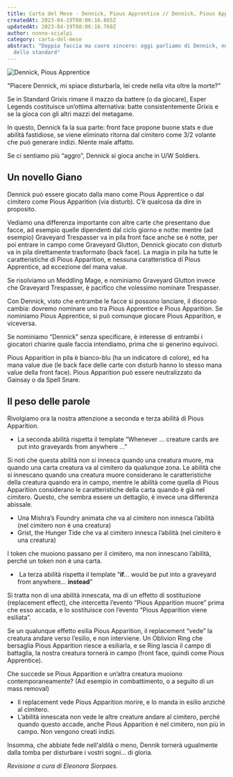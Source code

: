 ```yaml
---
title: Carta del Mese - Dennick, Pious Apprentice // Dennick, Pious Apparition
createdAt: 2023-04-19T08:06:16.665Z
updatedAt: 2023-04-19T08:06:16.760Z
author: nonno-scialpi
category: carta-del-mese
abstract: "Doppia faccia ma cuore sincero: oggi parliamo di Dennick, nuova star
  dello standard"
---
```

![Dennick, Pious Apprentice](/uploads/dennick-pious.png "Dennick, Pious Apprentice")

"Piacere Dennick, mi spiace disturbarla, lei crede nella vita oltre la morte?"

Se in Standard Grixis rimane il mazzo da battere (o da giocare), Esper Legends costituisce un’ottima alternativa: batte consistentemente Grixis e se la gioca con gli altri mazzi del metagame.

In questo, Dennick fa la sua parte: front face propone buone stats e due abilità fastidiose, se viene eliminato ritorna dal cimitero come 3/2 volante che può generare indizi. Niente male affatto.

Se ci sentiamo più “aggro”, Dennick si gioca anche in U/W Soldiers.

## Un novello Giano

Dennick può essere giocato dalla mano come Pious Apprentice o dal cimitero come Pious Apparition (via disturb). C’è qualcosa da dire in proposito.

Vediamo una differenza importante con altre carte che presentano due facce, ad esempio quelle dipendenti dal ciclo giorno e notte: mentre (ad esempio) <Card>Graveyard Trespasser</Card> va in pila front face anche se è notte, per poi entrare in campo come <Card>Graveyard Glutton</Card>, Dennick giocato con disturb va in pila direttamente trasformato (back face). La magia in pila ha tutte le caratteristiche di Pious Apparition, e nessuna caratteristica di Pious Apprentice, ad eccezione del mana value.

Se risolviamo un <Card>Meddling Mage</Card>, e nominiamo <Card>Graveyard Glutton</Card> invece che <Card>Graveyard Trespasser</Card>, è pacifico che volessimo nominare Trespasser. 

Con Dennick, visto che entrambe le facce si possono lanciare, il discorso cambia: dovremo nominare uno tra Pious Apprentice e Pious Apparition. Se nominiamo Pious Apprentice, si può comunque giocare Pious Apparition, e viceversa. 

Se nominiamo “Dennick” senza specificare, è interesse di entrambi i giocatori chiarire quale faccia intendiamo, prima che si generino equivoci. 

Pious Apparition in pila è bianco-blu (ha un indicatore di colore), ed ha mana value due (le back face delle carte con disturb hanno lo stesso mana value della front face). Pious Apparition può essere neutralizzato da <Card>Gainsay</Card> o da <Card>Spell Snare</Card>.

## Il peso delle parole

Rivolgiamo ora la nostra attenzione a seconda e terza abilità di Pious Apparition.

* La seconda abilità rispetta il template “Whenever … creature cards are put into graveyards from anywhere …”

Si noti che questa abilità non si innesca quando una creatura muore, ma quando una carta creatura va al cimitero da qualunque zona. Le abilità che si innescano quando una creatura muore considerano le caratteristiche della creatura quando era in campo, mentre le abilità come quella di Pious Apparition considerano le caratteristiche della carta quando è già nel cimitero. Questo, che sembra essere un dettaglio, è invece una differenza abissale.

* Una <Card>Mishra’s Foundry</Card> animata che va al cimitero non innesca l’abilità (nel cimitero non è una creatura)
* <Card>Grist, the Hunger Tide</Card> che va al cimitero innesca l’abilità (nel cimitero è una creatura)

I token che muoiono passano per il cimitero, ma non innescano l’abilità, perché un token non è una carta.

*  La terza abilità rispetta il template “**if**… would be put into a graveyard from anywhere… **instead**”

Si tratta non di una abilità innescata, ma di un effetto di sostituzione (replacement effect), che intercetta l’evento “Pious Apparition muore” prima che esso accada, e lo sostituisce con l’evento “Pious Apparition viene esiliata”.

Se un qualunque effetto esilia Pious Apparition, il replacement “vede” la creatura andare verso l’esilio, e non interviene. Un <Card>Oblivion Ring</Card> che bersaglia Pious Apparition riesce a esiliarla, e se Ring lascia il campo di battaglia, la nostra creatura tornerà in campo (front face, quindi come Pious Apprentice).

Che succede se Pious Apparition e un’altra creatura muoiono contemporaneamente? (Ad esempio in combattimento, o a seguito di un mass removal)

* Il replacement vede Pious Apparition morire, e lo manda in esilio anziché al cimitero.
* L’abilità innescata non vede le altre creature andare al cimitero, perché quando questo accade, anche Pious Apparition è nel cimitero, non più in campo. Non vengono creati indizi.

Insomma, che abbiate fede nell'aldilà o meno, Dennik tornerà ugualmente dalla tomba per disturbare i vostri sogni… di gloria.

*Revisione a cura di Eleonora Siorpaes.*